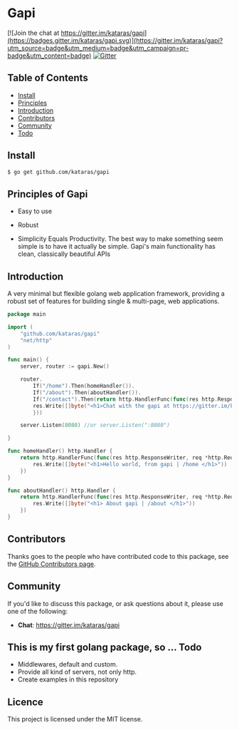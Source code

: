# Gapi

[![Join the chat at https://gitter.im/kataras/gapi](https://badges.gitter.im/kataras/gapi.svg)](https://gitter.im/kataras/gapi?utm_source=badge&utm_medium=badge&utm_campaign=pr-badge&utm_content=badge)
[![Gitter](https://badges.gitter.im/Join%20Chat.svg)](https://gitter.im/kataras/gapi?utm_source=badge&utm_medium=badge&utm_campaign=pr-badge)

## Table of Contents

- [Install](#install)
- [Principles](#principles-of-mysql-live)
- [Introduction](#introduction)
- [Contributors](#contributors)
- [Community](#community)
- [Todo](#todo)

## Install

```sh
$ go get github.com/kataras/gapi
```
## Principles of Gapi

- Easy to use

- Robust

- Simplicity Equals Productivity. The best way to make something seem simple is to have it actually be simple. Gapi's main functionality has clean, classically beautiful APIs

## Introduction

A very minimal but flexible golang web application framework, providing a robust set of features for building single & multi-page, web applications.

```go
package main

import (
	"github.com/kataras/gapi"
	"net/http"
)

func main() {
	server, router := gapi.New()

	router.
		If("/home").Then(homeHandler()).
		If("/about").Then(aboutHandler()).
		If("/contact").Then(return http.HandlerFunc(func(res http.ResponseWriter, req *http.Request) {
		res.Write([]byte("<h1>Chat with the gapi at https://gitter.im/kataras/gapi  | /contact </h1>"))
		}))

	server.Listen(8080) //or server.Listen(":8080")

}

func homeHandler() http.Handler {
	return http.HandlerFunc(func(res http.ResponseWriter, req *http.Request) {
		res.Write([]byte("<h1>Hello world, from gapi | /home </h1>"))
	})
}

func aboutHandler() http.Handler {
	return http.HandlerFunc(func(res http.ResponseWriter, req *http.Request) {
		res.Write([]byte("<h1> About gapi | /about </h1>"))
	})
}
```

## Contributors

Thanks goes to the people who have contributed code to this package, see the
[GitHub Contributors page][].

[GitHub Contributors page]: https://github.com/kataras/gapi/graphs/contributors



## Community

If you'd like to discuss this package, or ask questions about it, please use one
of the following:

* **Chat**: https://gitter.im/kataras/gapi


## This is my first golang package, so ... Todo
*  Middlewares, default and custom.
*  Provide all kind of servers, not only http.
*  Create examples in this repository

## Licence

This project is licensed under the MIT license.

